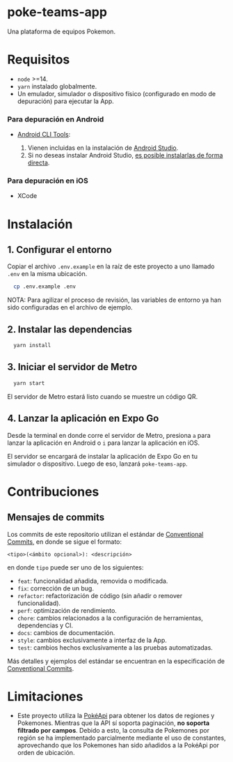 # poke-teams-app
Una plataforma de equipos Pokemon.

# Requisitos

- `node` >=14.
- `yarn` instalado globalmente.
- Un emulador, simulador o dispositivo físico (configurado en modo de depuración) para ejecutar la App.

### Para depuración en Android

- [Android CLI Tools](https://developer.android.com/studio/command-line):

    1. Vienen incluidas en la instalación de [Android Studio](https://developer.android.com/studio?gclsrc=ds&gclsrc=ds).
    2. Si no deseas instalar Android Studio, [es posible instalarlas de forma directa](https://proandroiddev.com/how-to-setup-android-sdk-without-android-studio-6d60d0f2812a).

### Para depuración en iOS

- XCode

# Instalación

## 1. Configurar el entorno

Copiar el archivo `.env.example` en la raíz de este proyecto a uno llamado `.env` en la misma ubicación.

```bash
  cp .env.example .env
```

NOTA: Para agilizar el proceso de revisión, las variables de entorno ya han sido configuradas en el archivo de ejemplo.

## 2. Instalar las dependencias

```bash
  yarn install
```

## 3. Iniciar el servidor de Metro

```bash
  yarn start
```

El servidor de Metro estará listo cuando se muestre un código QR.

## 4. Lanzar la aplicación en Expo Go

Desde la terminal en donde corre el servidor de Metro, presiona `a` para lanzar la aplicación en Android o `i` para lanzar la aplicación en iOS.

El servidor se encargará de instalar la aplicación de Expo Go en tu simulador o dispositivo. Luego de eso, lanzará `poke-teams-app`.

# Contribuciones

## Mensajes de commits

Los commits de este repositorio utilizan el estándar de [Conventional Commits](https://www.conventionalcommits.org/en/v1.0.0/), en donde se sigue el formato:

```
<tipo>(<ámbito opcional>): <descripción>
```

en donde `tipo` puede ser uno de los siguientes:

- `feat`: funcionalidad añadida, removida o modificada.
- `fix`: corrección de un bug.
- `refactor`: refactorización de código (sin añadir o remover funcionalidad).
- `perf`: optimización de rendimiento.
- `chore`: cambios relacionados a la configuración de herramientas, dependencias y CI.
- `docs`: cambios de documentación.
- `style`: cambios exclusivamente a interfaz de la App.
- `test`: cambios hechos exclusivamente a las pruebas automatizadas.

Más detalles y ejemplos del estándar se encuentran en la especificación de [Conventional Commits](https://www.conventionalcommits.org/en/v1.0.0/).

# Limitaciones

- Este proyecto utiliza la [PokéApi](https://pokeapi.co/) para obtener los datos de regiones y Pokemones. Mientras que la API sí soporta paginación, __no soporta filtrado por campos__. Debido a esto, la consulta de Pokemones por región se ha implementado parcialmente mediante el uso de constantes, aprovechando que los Pokemones han sido añadidos a la PokéApi por orden de ubicación.
